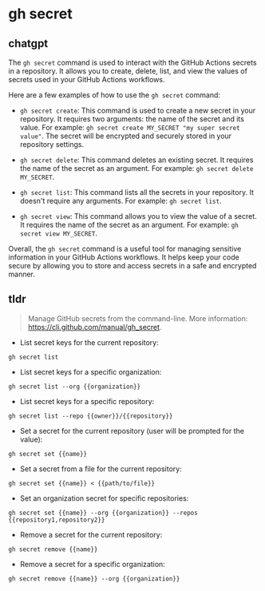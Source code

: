 # gh secret 
## chatgpt 
The `gh secret` command is used to interact with the GitHub Actions secrets in a repository. It allows you to create, delete, list, and view the values of secrets used in your GitHub Actions workflows.

Here are a few examples of how to use the `gh secret` command:

- `gh secret create`: This command is used to create a new secret in your repository. It requires two arguments: the name of the secret and its value. For example: `gh secret create MY_SECRET "my super secret value"`. The secret will be encrypted and securely stored in your repository settings.

- `gh secret delete`: This command deletes an existing secret. It requires the name of the secret as an argument. For example: `gh secret delete MY_SECRET`.

- `gh secret list`: This command lists all the secrets in your repository. It doesn't require any arguments. For example: `gh secret list`.

- `gh secret view`: This command allows you to view the value of a secret. It requires the name of the secret as an argument. For example: `gh secret view MY_SECRET`.

Overall, the `gh secret` command is a useful tool for managing sensitive information in your GitHub Actions workflows. It helps keep your code secure by allowing you to store and access secrets in a safe and encrypted manner. 

## tldr 
 
> Manage GitHub secrets from the command-line.
> More information: <https://cli.github.com/manual/gh_secret>.

- List secret keys for the current repository:

`gh secret list`

- List secret keys for a specific organization:

`gh secret list --org {{organization}}`

- List secret keys for a specific repository:

`gh secret list --repo {{owner}}/{{repository}}`

- Set a secret for the current repository (user will be prompted for the value):

`gh secret set {{name}}`

- Set a secret from a file for the current repository:

`gh secret set {{name}} < {{path/to/file}}`

- Set an organization secret for specific repositories:

`gh secret set {{name}} --org {{organization}} --repos {{repository1,repository2}}`

- Remove a secret for the current repository:

`gh secret remove {{name}}`

- Remove a secret for a specific organization:

`gh secret remove {{name}} --org {{organization}}`
